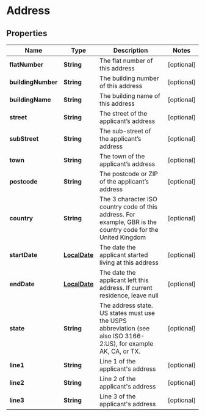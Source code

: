 
# Address

## Properties
Name | Type | Description | Notes
------------ | ------------- | ------------- | -------------
**flatNumber** | **String** | The flat number of this address |  [optional]
**buildingNumber** | **String** | The building number of this address |  [optional]
**buildingName** | **String** | The building name of this address |  [optional]
**street** | **String** | The street of the applicant’s address |  [optional]
**subStreet** | **String** | The sub-street of the applicant’s address |  [optional]
**town** | **String** | The town of the applicant’s address |  [optional]
**postcode** | **String** | The postcode or ZIP of the applicant’s address |  [optional]
**country** | **String** | The 3 character ISO country code of this address. For example, GBR is the country code for the United Kingdom |  [optional]
**startDate** | [**LocalDate**](LocalDate.md) | The date the applicant started living at this address |  [optional]
**endDate** | [**LocalDate**](LocalDate.md) | The date the applicant left this address. If current residence, leave null |  [optional]
**state** | **String** | The address state. US states must use the USPS abbreviation (see also ISO 3166-2:US), for example AK, CA, or TX. |  [optional]
**line1** | **String** | Line 1 of the applicant&#39;s address |  [optional]
**line2** | **String** | Line 2 of the applicant&#39;s address |  [optional]
**line3** | **String** | Line 3 of the applicant&#39;s address |  [optional]



